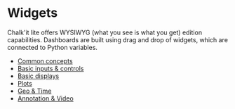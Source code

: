﻿# Widgets

Chalk'it lite offers WYSIWYG (what you see is what you get) edition capabilities. Dashboards are built using drag and drop of widgets, which are connected to Python variables.

* [Common concepts](../../wdg/wdg-common-concept/)
* [Basic inputs & controls](../../wdg/wdg-basic-inputs/)
* [Basic displays](../../wdg/wdg-basic-displays/)
* [Plots](../../wdg/wdg-plots/)
* [Geo & Time](../../wdg/wdg-geo-time/)
* [Annotation & Video](../../wdg/wdg-annotation-video/)
